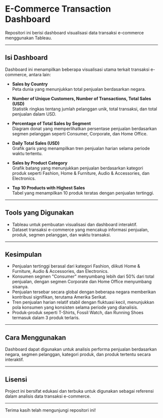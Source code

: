 
# E-Commerce Transaction Dashboard

Repositori ini berisi dashboard visualisasi data transaksi e-commerce menggunakan Tableau.

---

## Isi Dashboard

Dashboard ini menampilkan beberapa visualisasi utama terkait transaksi e-commerce, antara lain:

- **Sales by Country**  
  Peta dunia yang menunjukkan total penjualan berdasarkan negara.

- **Number of Unique Customers, Number of Transactions, Total Sales (USD)**  
  Statistik ringkas tentang jumlah pelanggan unik, total transaksi, dan total penjualan dalam USD.

- **Percentage of Total Sales by Segment**  
  Diagram donat yang memperlihatkan persentase penjualan berdasarkan segmen pelanggan seperti Consumer, Corporate, dan Home Office.

- **Daily Total Sales (USD)**  
  Grafik garis yang menampilkan tren penjualan harian selama periode waktu tertentu.

- **Sales by Product Category**  
  Grafik batang yang menunjukkan penjualan berdasarkan kategori produk seperti Fashion, Home & Furniture, Audio & Accessories, dan Electronics.

- **Top 10 Products with Highest Sales**  
  Tabel yang menampilkan 10 produk teratas dengan penjualan tertinggi.

---

## Tools yang Digunakan

- Tableau untuk pembuatan visualisasi dan dashboard interaktif.  
- Dataset transaksi e-commerce yang mencakup informasi penjualan, produk, segmen pelanggan, dan waktu transaksi.

---

## Kesimpulan

- Penjualan tertinggi berasal dari kategori Fashion, diikuti Home & Furniture, Audio & Accessories, dan Electronics.  
- Konsumen segmen "Consumer" menyumbang lebih dari 50% dari total penjualan, dengan segmen Corporate dan Home Office menyumbang sisanya.  
- Penjualan tersebar secara global dengan beberapa negara memberikan kontribusi signifikan, terutama Amerika Serikat.  
- Tren penjualan harian relatif stabil dengan fluktuasi kecil, menunjukkan pola konsumen yang konsisten selama periode yang dianalisis.  
- Produk-produk seperti T-Shirts, Fossil Watch, dan Running Shoes termasuk dalam 3 produk terlaris.

---

## Cara Menggunakan

Dashboard dapat digunakan untuk analisis performa penjualan berdasarkan negara, segmen pelanggan, kategori produk, dan produk tertentu secara interaktif.

---

## Lisensi

Project ini bersifat edukasi dan terbuka untuk digunakan sebagai referensi dalam analisis data transaksi e-commerce.

---

Terima kasih telah mengunjungi repositori ini!
